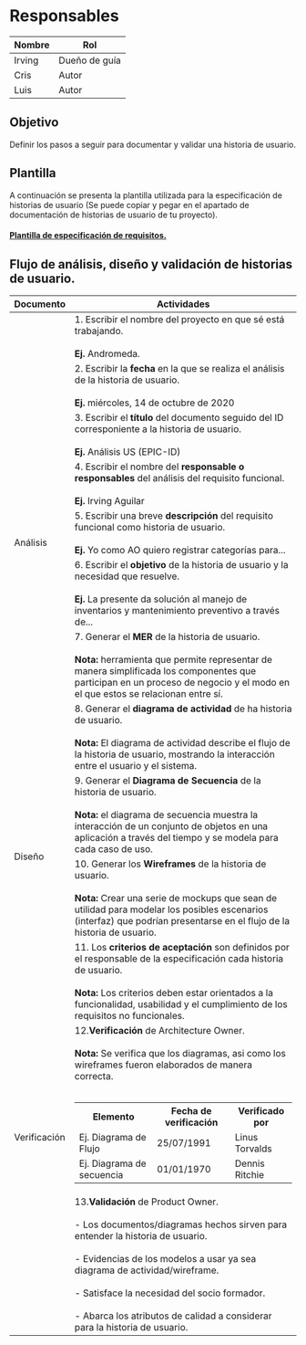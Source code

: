 # Responsables
Nombre     | Rol
-----------|------------------
Irving     | Dueño de guía
Cris       | Autor
Luis       | Autor

## Objetivo

Definir los pasos a seguir para documentar y validar una historia de usuario.

## Plantilla
A continuación se presenta la plantilla utilizada para la especificación de historias de usuario (Se puede copiar y pegar en el apartado de documentación de historias de usuario de tu proyecto).

#### [Plantilla de especificación de requisitos.](https://docs.google.com/document/d/1kWa49M5i2LyEFAsawZfrYRFMQnMOAeqNbDrwHtjj7tE/edit?usp=sharing)



## Flujo de análisis, diseño y validación de historias de usuario.

<table>
    <thead>
        <tr>
            <th>
                Documento
            </th>
            <th>
                Actividades
            </th>
        </tr>
    </thead>
    <tbody>
        <tr>
            <td rowspan="8">
                Análisis
            </td>
            <td>
                1. Escribir el nombre del proyecto en que sé está trabajando.</br></br><strong>Ej. </strong>Andromeda.
            </td>
        </tr>
        <tr>
            <td>
                2. Escribir la <strong>fecha</strong> en la que se realiza el análisis de la historia de usuario.</br></br><strong>Ej. </strong>miércoles, 14 de octubre de 2020
            </td>
        </tr>
        <tr>
            <td>
                3. Escribir el <strong>título</strong> del documento seguido del ID corresponiente a la historia de usuario.</br></br><strong>Ej. </strong>Análisis US (EPIC-ID)
            </td>
        </tr>
        <tr>
            <td>
           4. Escribir el nombre del <strong>responsable o responsables</strong> del análisis del requisito funcional.</br></br><strong>Ej. </strong>Irving Aguilar
            </td>
        </tr>
        <tr>
            <td>
              5. Escribir una breve <strong>descripción</strong> del requisito funcional como historia de usuario.</br></br><strong>Ej. </strong>Yo como AO quiero registrar categorías para...
            </td>
        </tr>
        <tr>
            <td>
            6. Escribir el <strong>objetivo</strong> de la historia de usuario y la necesidad que resuelve.</br></br><strong>Ej. </strong>La presente da solución al manejo de inventarios y mantenimiento preventivo a través de...
            </td>
        </tr>
        <tr>
            <td>
               7. Generar el <strong>MER</strong> de la historia de usuario.
             </br></br><strong>Nota: </strong>herramienta que permite representar de manera simplificada los componentes que participan en un proceso de negocio y el modo en el que estos se relacionan entre sí.
            </td>
        </tr>
        <tr>
            <td>
                8. Generar el <strong>diagrama de actividad</strong> de ha historia de usuario.</br></br><strong>Nota: </strong>El diagrama de actividad describe el flujo de la historia de usuario, mostrando la interacción entre el usuario y el sistema.
            </td>
        </tr>
        <tr>
            <td rowspan="2">
                Diseño
            </td>
            <td>
                  9. Generar el <strong>Diagrama de Secuencia</strong> de la historia de usuario.
             </br></br><strong>Nota: </strong>el diagrama de secuencia muestra la interacción de un conjunto de objetos en una aplicación a través del tiempo y se modela para cada caso de uso.
            </td>
        </tr>
<tr>
           <td>
                   10. Generar los <strong>Wireframes</strong> de la historia de usuario.
             </br></br><strong>Nota: </strong>Crear una serie de mockups que sean de utilidad para modelar los posibles escenarios (interfaz) que podrían presentarse en el flujo de la historia de usuario.
</td>
</tr>
<tr>
    <td rowspan="3">
                Verificación
            </td>
           <td>
                   11. Los <strong>criterios de aceptación</strong> son definidos por el responsable de la especificación cada historia de usuario.</br></br><strong>Nota: </strong> Los criterios deben estar orientados a la funcionalidad, usabilidad y el cumplimiento de los requisitos no funcionales.
</td>
</tr>
<tr>
           <td>
                   12.<strong>Verificación</strong> de Architecture Owner.</br></br><strong>Nota: </strong> Se verifica que los diagramas, asi como los wireframes fueron elaborados de manera correcta.</br></br>
<table>
                    <tr>
                        <th>
                            Elemento
                        </th>
                        <th>
                            Fecha de verificación
                        </th>
                        <th>
                            Verificado por
                        </th>
                    </tr>
                    <tr>
                        <td>
                            Ej. Diagrama de Flujo
                        </td>
                        <td>
                            25/07/1991
                        </td>
                        <td>
                            Linus Torvalds
                        </td>
                    </tr>
                    <tr>
                        <td>
                            Ej. Diagrama de secuencia
                        </td>
                        <td>
                            01/01/1970
                        </td>
                        <td>
                            Dennis Ritchie
                        </td>
                    </tr>
                </table>
</td>
</tr>
<tr>
           <td>
             13.<strong>Validación</strong> de Product Owner.
</br></br>- Los documentos/diagramas hechos sirven para entender la historia de usuario.</br></br>- Evidencias de los modelos a usar ya sea diagrama de actividad/wireframe.</br></br>- Satisface la necesidad del socio formador.</br></br>- Abarca los atributos de calidad a considerar para la historia de usuario.
    </td>
</tr>



